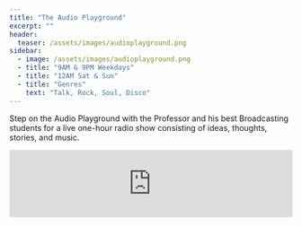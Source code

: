 ```yaml
---
title: "The Audio Playground"
excerpt: ""
header:
  teaser: /assets/images/audioplayground.png
sidebar:
  - image: /assets/images/audioplayground.png
  - title: "9AM & 9PM Weekdays"
  - title: "12AM Sat & Sun"
  - title: "Genres"
    text: "Talk, Rock, Soul, Disco"
---
```


Step on the Audio Playground with the Professor and his best Broadcasting students for a live one-hour radio show consisting of ideas, thoughts, stories, and music.

<iframe width="100%" height="120" src="https://www.mixcloud.com/widget/iframe/?hide_cover=1&feed=%2Ftheprofessorjb%2F" frameborder="0" ></iframe>
